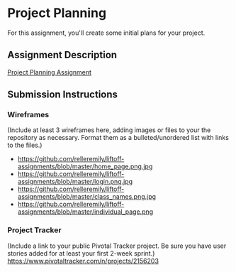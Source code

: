 # Project Planning
For this assignment, you'll create some initial plans for your project.

## Assignment Description
[Project Planning Assignment](https://education.launchcode.org/liftoff/assignments/planning/)

## Submission Instructions

### Wireframes

(Include at least 3 wireframes here, adding images or files to your the repository as necessary. Format them as a bulleted/unordered list with links to the files.)

* https://github.com/relleremily/liftoff-assignments/blob/master/home_page.png.jpg
* https://github.com/relleremily/liftoff-assignments/blob/master/login.png.jpg
* https://github.com/relleremily/liftoff-assignments/blob/master/class_names.png.jpg
* https://github.com/relleremily/liftoff-assignments/blob/master/individual_page.png


### Project Tracker

(Include a link to your public Pivotal Tracker project. Be sure you have user stories added for at least your first 2-week sprint.)
https://www.pivotaltracker.com/n/projects/2156203
